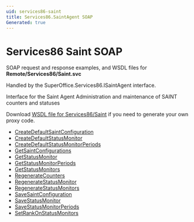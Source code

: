 ```yaml
---
uid: services86-saint
title: Services86.SaintAgent SOAP
Generated: true
---
```


# Services86 Saint SOAP

SOAP request and response examples, and WSDL files for **Remote/Services86/Saint.svc**

Handled by the <see cref="T:SuperOffice.Services86.ISaintAgent">SuperOffice.Services86.ISaintAgent</see> interface.

Interface for the Saint Agent
Administration and maintenance of SAINT counters and statuses

Download [WSDL file for Services86/Saint](../Services86-Saint.md) if you need to generate your own proxy code.

* [CreateDefaultSaintConfiguration](CreateDefaultSaintConfiguration.md)
* [CreateDefaultStatusMonitor](CreateDefaultStatusMonitor.md)
* [CreateDefaultStatusMonitorPeriods](CreateDefaultStatusMonitorPeriods.md)
* [GetSaintConfigurations](GetSaintConfigurations.md)
* [GetStatusMonitor](GetStatusMonitor.md)
* [GetStatusMonitorPeriods](GetStatusMonitorPeriods.md)
* [GetStatusMonitors](GetStatusMonitors.md)
* [RegenerateCounters](RegenerateCounters.md)
* [RegenerateStatusMonitor](RegenerateStatusMonitor.md)
* [RegenerateStatusMonitors](RegenerateStatusMonitors.md)
* [SaveSaintConfiguration](SaveSaintConfiguration.md)
* [SaveStatusMonitor](SaveStatusMonitor.md)
* [SaveStatusMonitorPeriods](SaveStatusMonitorPeriods.md)
* [SetRankOnStatusMonitors](SetRankOnStatusMonitors.md)

